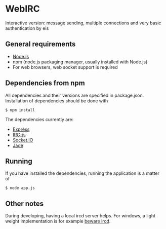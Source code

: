 # WebIRC

Interactive version: message sending, multiple connections and very basic authentication by eis

## General requirements
 -   [Node.js](http://nodejs.org/download/)
 -   npm (node.js packaging manager, usually installed with Node.js)
 -   For web browsers, web socket support is required

## Dependencies from npm
All dependencies and their versions are specified in package.json. Installation of dependencies should be done with

`$ npm install`

The dependencies currently are:

 -   [Express](http://expressjs.com/)
 -   [IRC-js](http://gf3.github.com/IRC-js/)
 -   [Socket.IO](http://socket.io/)
 -   [Jade](http://jade-lang.com/)

## Running
If you have installed the dependencies, running the application is a matter of

`$ node app.js`

## Other notes

During developing, having a local ircd server helps. For windows, a light weight implementation
is for example [beware ircd](http://ircd.bircd.org/).
